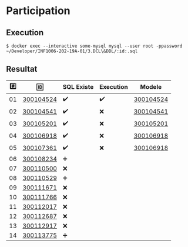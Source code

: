 # Participation

## Execution

```
$ docker exec --interactive some-mysql mysql --user root -ppassword ~/Developer/INF1006-202-19A-01/3.DCL\&DDL/:id:.sql
```

## Resultat


|:hash:| :id:                       | SQL Existe         | Execution          | Modele                            |
|------|----------------------------|--------------------|--------------------|-----------------------------------|
| 01   | [300104524](300104524.sql) | :heavy_check_mark: | :heavy_check_mark: | [300104524](images/300104524.png) |
| 02   | [300104541](300104541.sql) | :heavy_check_mark: | :x:                | [300104541](errors/300104541.txt) |
| 03   | [300105201](300105201.sql) | :heavy_check_mark: | :x:                | [300105201](errors/300105201.txt) |
| 04   | [300106918](300106918.sql) | :heavy_check_mark: | :x:                | [300106918](errors/300106918.txt) |
| 05   | [300107361](300107361.sql) | :heavy_check_mark: | :x:                | [300106918](errors/300107361.txt) |
| 06   | [300108234](300108234.sql) | :heavy_plus_sign:  |
| 07   | [300110500](300110500.sql) | :x:                |
| 08   | [300110529](300110529.sql) | :heavy_plus_sign:  |
| 09   | [300111671](300111671.sql) | :x:                |
| 10   | [300111766](300111766.sql) | :x:                |
| 11   | [300112017](300112017.sql) | :x:                |
| 12   | [300112687](300112687.sql) | :x:                |
| 13   | [300112917](300112917.sql) | :x:                |
| 14   | [300113775](300113775.sql) | :heavy_plus_sign:  |
